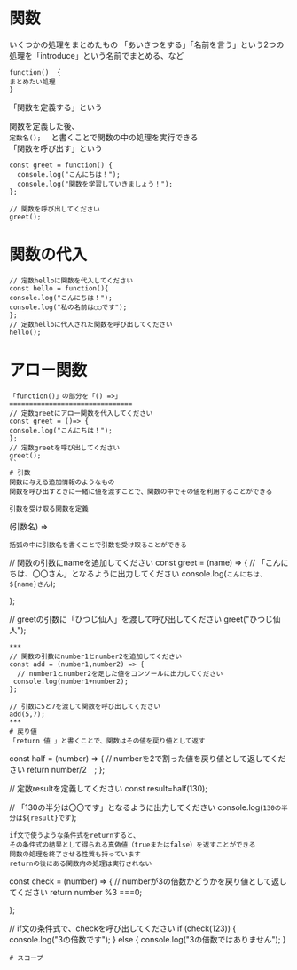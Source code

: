# 関数  
いくつかの処理をまとめたもの
「あいさつをする」「名前を言う」という2つの処理を「introduce」という名前でまとめる、など  
```
function()  {
まとめたい処理
}
``` 
「関数を定義する」という 

関数を定義した後、  
```定数名();  ```
と書くことで関数の中の処理を実行できる  
「関数を呼び出す」という  
```
const greet = function() {
  console.log("こんにちは！");
  console.log("関数を学習していきましょう！");
};

// 関数を呼び出してください
greet();
```
# 関数の代入  
```
// 定数helloに関数を代入してください
const hello = function(){
console.log("こんにちは！");
console.log("私の名前は○○です");
};
// 定数helloに代入された関数を呼び出してください
hello();
```
# アロー関数  
```
「function()」の部分を「() =>」
===============================  
// 定数greetにアロー関数を代入してください
const greet = ()=> {
console.log("こんにちは！");
};
// 定数greetを呼び出してください
greet();
``
# 引数
関数に与える追加情報のようなもの  
関数を呼び出すときに一緒に値を渡すことで、関数の中でその値を利用することができる

引数を受け取る関数を定義  
```
(引数名) =>
```
括弧の中に引数名を書くことで引数を受け取ることができる
```
// 関数の引数にnameを追加してください
const greet = (name) => {
  // 「こんにちは、〇〇さん」となるように出力してください
  console.log(`こんにちは、${name}さん`);
  
};

// greetの引数に「ひつじ仙人」を渡して呼び出してください
greet("ひつじ仙人");
```
***
// 関数の引数にnumber1とnumber2を追加してください
const add = (number1,number2) => {
  // number1とnumber2を足した値をコンソールに出力してください
 console.log(number1+number2);
};

// 引数に5と7を渡して関数を呼び出してください
add(5,7);
***
# 戻り値
「return 値 」と書くことで、関数はその値を戻り値として返す
```
const half = (number) => {
  // numberを2で割った値を戻り値として返してください
  return number/2　;
};

// 定数resultを定義してください
const result=half(130);

// 「130の半分は〇〇です」となるように出力してください
console.log(`130の半分は${result}です`);
```
if文で使うような条件式をreturnすると、
その条件式の結果として得られる真偽値（trueまたはfalse）を返すことができる
関数の処理を終了させる性質も持っています
returnの後にある関数内の処理は実行されない
```
const check = (number) => {
  // numberが3の倍数かどうかを戻り値として返してください
  return number %3 ===0;
  
};

// if文の条件式で、checkを呼び出してください
if (check(123)) {
  console.log("3の倍数です");
} else {
  console.log("3の倍数ではありません");
}
```
# スコープ
